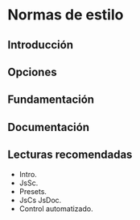 # Normas de estilo
## Introducción
## Opciones
## Fundamentación
## Documentación
## Lecturas recomendadas
* Intro.
* JsSc.
* Presets.
* JsCs JsDoc.
* Control automatizado.